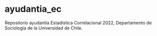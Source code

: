 # ayudantia_ec
Repositorio ayudantía Estadística Correlacional 2022, Departamento de Sociología de la  Universidad de Chile. 

